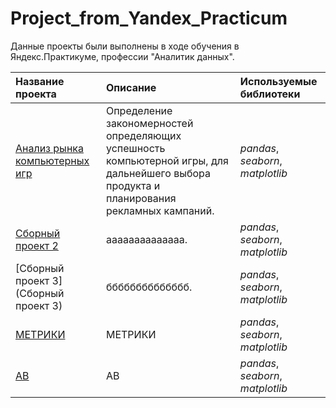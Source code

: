 # Project_from_Yandex_Practicum
Данные проекты были выполнены в ходе обучения в Яндекс.Практикуме, профессии "Аналитик данных".

| Название проекта | Описание | Используемые библиотеки | 
| :---------------------- | :---------------------- | :---------------------- |
| [Анализ рынка компьютерных игр](https://github.com/aimershik/Project_from_Yandex_Practicum/blob/aimershik/games/%D0%90%D0%BD%D0%B0%D0%BB%D0%B8%D0%B7%20%D1%80%D1%8B%D0%BD%D0%BA%D0%B0%20%D0%BA%D0%BE%D0%BC%D0%BF%D1%8C%D1%8E%D1%82%D0%B5%D1%80%D0%BD%D1%8B%D1%85%20%D0%B8%D0%B3%D1%80%20(%D1%81.%D0%BF%201)%20.ipynb) | Определение закономерностей определяющих успешность компьютерной игры, для дальнейшего выбора продукта и планирования рекламных кампаний.| *pandas*, *seaborn*, *matplotlib* |
| [Сборный проект 2](games) | аааааааааааааа.| *pandas*, *seaborn*, *matplotlib* |
| [Сборный проект 3](Сборный проект 3) | бббббббббббббб.| *pandas*, *seaborn*, *matplotlib* |
| [МЕТРИКИ](МЕТРИКИ) | МЕТРИКИ| *pandas*, *seaborn*, *matplotlib* |
| [АВ](АВ) | АВ| *pandas*, *seaborn*, *matplotlib* |
